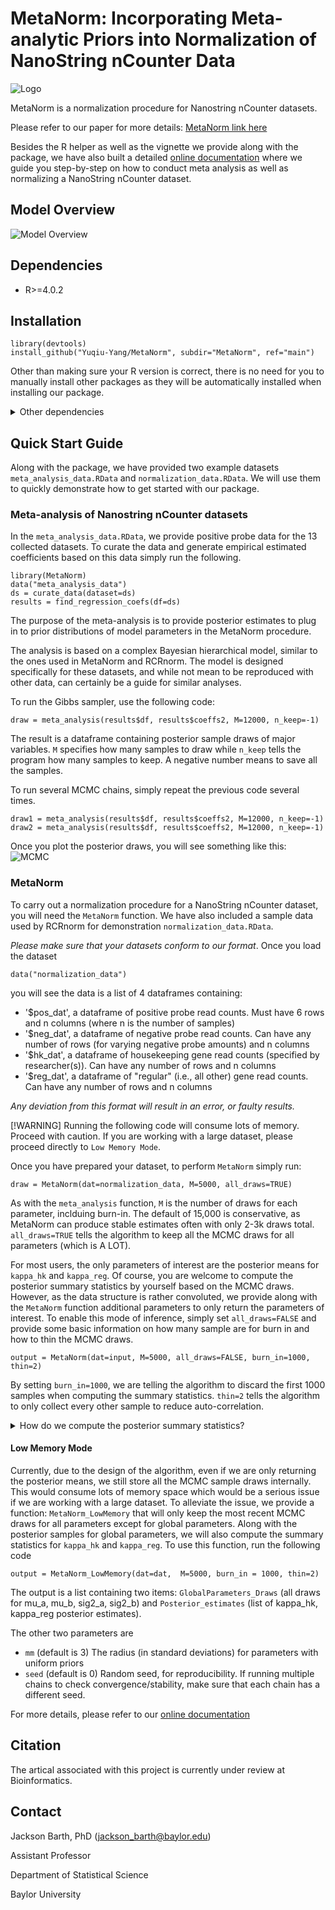 # MetaNorm: Incorporating Meta-analytic Priors into Normalization of NanoString nCounter Data

![Logo](/assets/logo.png)

MetaNorm is a normalization procedure for Nanostring nCounter datasets. 

Please refer to our paper for more details: [MetaNorm link here](www.google.com)

Besides the R helper as well as the vignette we provide along with the package, we have also built a detailed [online documentation](https://metanorm.readthedocs.io/en/latest/) where we guide you step-by-step on how to conduct meta analysis as well as normalizing a NanoString nCounter dataset.

## Model Overview 
![Model Overview](/assets/model.png)

## Dependencies 

- R>=4.0.2

## Installation
```shell
library(devtools)
install_github("Yuqiu-Yang/MetaNorm", subdir="MetaNorm", ref="main")
```
Other than making sure your R version is correct, there is no need for 
you to manually install other packages as they will be automatically 
installed when installing our package.  
<details>
<summary>Other dependencies</summary>

1. Rcpp>=1.0.10
2. RcppArmadillo>=0.12.4
3. mvtnorm>=1.1
4. MASS>=17.3
5. truncnorm>=1.0
6. progress>=1.2.2
</details>


## Quick Start Guide 
Along with the package, we have provided two example datasets ``meta_analysis_data.RData`` and ``normalization_data.RData``. We will use them to quickly demonstrate how to get started with our package. 

### Meta-analysis of Nanostring nCounter datasets
In the ``meta_analysis_data.RData``, we provide positive probe data for the 13 collected datasets. To curate the data and generate empirical estimated coefficients based on this data simply run the following. 
```shell 
library(MetaNorm)
data("meta_analysis_data")
ds = curate_data(dataset=ds)
results = find_regression_coefs(df=ds)
```
The purpose of the meta-analysis is to provide posterior estimates to plug in to prior distributions of model parameters in the MetaNorm procedure.

The analysis is based on a complex Bayesian hierarchical model, similar to the ones used in MetaNorm and RCRnorm. The model is designed specifically
for these datasets, and while not mean to be reproduced with other data, can certainly be a guide for similar analyses.

To run the Gibbs sampler, use the following code:
```shell
draw = meta_analysis(results$df, results$coeffs2, M=12000, n_keep=-1)
```
The result is a dataframe containing posterior sample draws of major variables. `M` specifies how many samples to draw while `n_keep` tells the program how many samples to keep. A negative number means to save all the samples. 

To run several MCMC chains, simply repeat the previous code several times. 
```shell 
draw1 = meta_analysis(results$df, results$coeffs2, M=12000, n_keep=-1)
draw2 = meta_analysis(results$df, results$coeffs2, M=12000, n_keep=-1)
```
Once you plot the posterior draws, you will see something like this:
![MCMC](/docs/source/images/meta_mcmc.png)


### MetaNorm
To carry out a normalization procedure for a NanoString nCounter dataset, you will need the `MetaNorm` function. We have also included a sample data used by RCRnorm for demonstration `normalization_data.RData`. 

*Please make sure that your datasets conform to our format*. Once you load the dataset
```shell 
data("normalization_data")
```
you will see the data is a list of 4 dataframes containing:
- '$pos_dat', a dataframe of positive probe read counts. Must have 6 rows and n columns (where n is the number of samples)
- '$neg_dat', a dataframe of negative probe read counts. Can have any number of rows (for varying negative probe amounts) and n columns
- '$hk_dat', a dataframe of housekeeping gene read counts (specified by researcher(s)). Can have any number of rows and n columns
- '$reg_dat', a dataframe of "regular" (i.e., all other) gene read counts. Can have any number of rows and n columns

*Any deviation from this format will result in an error, or faulty results.* 

[!WARNING]  Running the following code will consume lots of memory. 
    Proceed with caution. If you are working with a large dataset, 
    please proceed directly to `Low Memory Mode`.

Once you have prepared your dataset, to perform `MetaNorm` simply run:
```shell
draw = MetaNorm(dat=normalization_data, M=5000, all_draws=TRUE)
```
As with the `meta_analysis` function, `M` is the number of draws for each parameter, inclduing burn-in. The default of 15,000 is conservative, as MetaNorm can produce stable estimates often with
only 2-3k draws total. `all_draws=TRUE` tells the algorithm to keep all the MCMC draws for all parameters (which is A LOT). 

For most users, the only parameters of interest are the posterior means for `kappa_hk` and `kappa_reg`. Of course, you are welcome to compute the posterior summary statistics by yourself based on the MCMC draws. However, as the data structure is rather convoluted, we provide along with the `MetaNorm` function additional parameters to only return the parameters of interest. To enable this mode of inference, simply set `all_draws=FALSE` and provide some basic information on how many sample are for burn in and how to thin the MCMC draws.  
```shell 
output = MetaNorm(dat=input, M=5000, all_draws=FALSE, burn_in=1000, thin=2)
```
By setting `burn_in=1000`, we are telling the algorithm to discard the first 1000 samples when computing the summary statistics. `thin=2` tells the algorithm to only collect every other sample to reduce auto-correlation. 

<details>
<summary>How do we compute the posterior summary statistics?</summary>
If you are curious about how we summarized the MCMC draws for `kappa_hk` and `kappa_reg` or you simply want to try it yourself, this is how we arrived at the summary statistics you see. 

Starting from the posterior sample list: `draw`, we first discard burnt in samples and thin the rest of the draws. 
```shell 
draws <- seq(burn_in+1, M, by=thin)
```
To compute the summary statistics
```shell
kappa_reg_stat <- apply(draw$kappa_reg[draws,,],c(2,3),mean)
kappa_hk_stat <- apply(draw$kappa_hk[draws,,],c(2,3),mean)
```

</details>

#### Low Memory Mode
Currently, due to the design of the algorithm, even if we are only returning the posterior means, we still store all the MCMC sample draws internally. This would consume lots of memory space which would be a serious issue if we are working with a large dataset. To alleviate the issue, we provide a function: `MetaNorm_LowMemory` that will only keep the most recent MCMC draws for all parameters except for global parameters. Along with the posterior samples for global parameters, we will also compute the summary statistics for `kappa_hk` and `kappa_reg`. To use this function, run the following code 
```shell
output = MetaNorm_LowMemory(dat=dat,  M=5000, burn_in = 1000, thin=2)
```
The output is a list containing two items: ``GlobalParameters_Draws`` (all draws for mu_a, mu_b, sig2_a, sig2_b) and ``Posterior_estimates`` (list of kappa_hk, kappa_reg posterior estimates).

The other two parameters are 
- `mm` (default is 3)
The radius (in standard deviations) for parameters with uniform priors
- `seed` (default is 0)
Random seed, for reproducibility. If running multiple chains to check convergence/stability, make sure that each chain has a different seed.

For more details, please refer to our [online documentation](https://metanorm.readthedocs.io/en/latest/)

## Citation
The artical associated with this project is currently under review at Bioinformatics.

## Contact 
Jackson Barth, PhD (jackson_barth@baylor.edu)

Assistant Professor

Department of Statistical Science

Baylor University 

